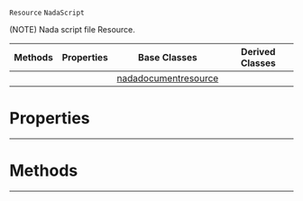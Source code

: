  `Resource` `NadaScript`



(NOTE) Nada script file Resource.

|Methods|Properties|Base Classes|Derived Classes|
|---|---|---|---|
| | |[nadadocumentresource](nadadocumentresource.md)| |


 #  Properties


---  
 #  Methods


---  
 

 